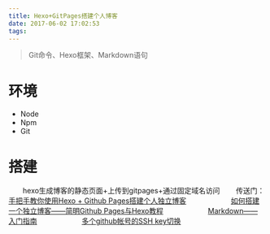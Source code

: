 ```yaml
---
title: Hexo+GitPages搭建个人博客
date: 2017-06-02 17:02:53
tags:
---
```

> Git命令、Hexo框架、Markdown语句

# 环境

* Node
* Npm
* Git

# 搭建

　　hexo生成博客的静态页面+上传到gitpages+通过固定域名访问
　　传送门：[手把手教你使用Hexo + Github Pages搭建个人独立博客](https://segmentfault.com/a/1190000004947261)
　　　　　　[如何搭建一个独立博客——简明Github Pages与Hexo教程](http://www.jianshu.com/p/05289a4bc8b2)
　　　　　　[Markdown——入门指南](http://www.jianshu.com/p/1e402922ee32/)
　　　　　　[多个github帐号的SSH key切换](http://blog.csdn.net/itmyhome1990/article/details/42643233)